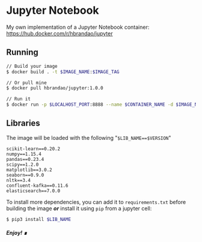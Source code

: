 # Jupyter Notebook
My own implementation of a Jupyter Notebook container: https://hub.docker.com/r/hbrandao/jupyter

## Running

```bash
// Build your image
$ docker build . -t $IMAGE_NAME:$IMAGE_TAG

// Or pull mine
$ docker pull hbrandao/jupyter:1.0.0

// Run it
$ docker run -p $LOCALHOST_PORT:8888 --name $CONTAINER_NAME -d $IMAGE_NAME:$IMAGE_TAG
```

## Libraries

The image will be loaded with the following "```$LIB_NAME==$VERSION```"

    scikit-learn==0.20.2
    numpy==1.15.4
    pandas==0.23.4
    scipy==1.2.0
    matplotlib==3.0.2
    seaborn==0.9.0
    nltk==3.4
    confluent-kafka==0.11.6
    elasticsearch==7.0.0

To install more dependencies, you can add it to ```requirements.txt``` before building the image ***or*** install it using ```pip``` from a jupyter cell:

```bash
$ pip3 install $LIB_NAME
```

##### Enjoy! &#8718;